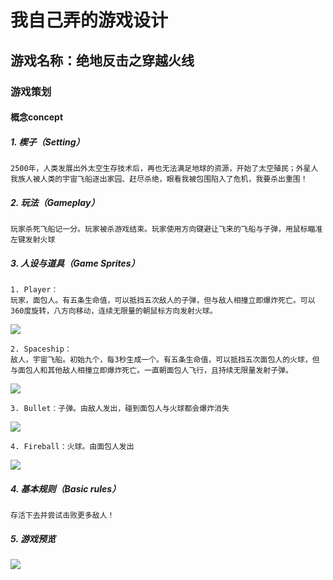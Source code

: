 # 我自己弄的游戏设计

## 游戏名称：绝地反击之穿越火线

### 游戏策划

#### 概念concept

##### 1. 楔子（Setting）
    2500年，人类发展出外太空生存技术后，再也无法满足地球的资源，开始了太空殖民；外星人我族人被人类的宇宙飞船逐出家园、赶尽杀绝，眼看我被包围陷入了危机，我要杀出重围！

##### 2. 玩法（Gameplay）
    玩家杀死飞船记一分。玩家被杀游戏结束。玩家使用方向键避让飞来的飞船与子弹，用鼠标瞄准左键发射火球

##### 3. 人设与道具（Game Sprites）
    1. Player：
    玩家，面包人。有五条生命值，可以抵挡五次敌人的子弹，但与敌人相撞立即爆炸死亡。可以360度旋转，八方向移动，连续无限量的朝鼠标方向发射火球。
![](http://thyrsi.com/t6/386/1539252236x-1566688347.png)
    
    2. Spaceship：
    敌人，宇宙飞船。初始九个，每3秒生成一个。有五条生命值，可以抵挡五次面包人的火球，但与面包人和其他敌人相撞立即爆炸死亡。一直朝面包人飞行，且持续无限量发射子弹。
![](http://thyrsi.com/t6/386/1539252475x-1566688526.png)
    
    3. Bullet：子弹。由敌人发出，碰到面包人与火球都会爆炸消失
![](http://thyrsi.com/t6/386/1539252571x1822611383.png)
    
    4. Fireball：火球。由面包人发出
![](http://thyrsi.com/t6/386/1539252592x1822611383.png)

##### 4. 基本规则（Basic rules）
    存活下去并尝试击败更多敌人！

##### 5. 游戏预览
![](http://thyrsi.com/t6/386/1539252050x-1376440138.gif)